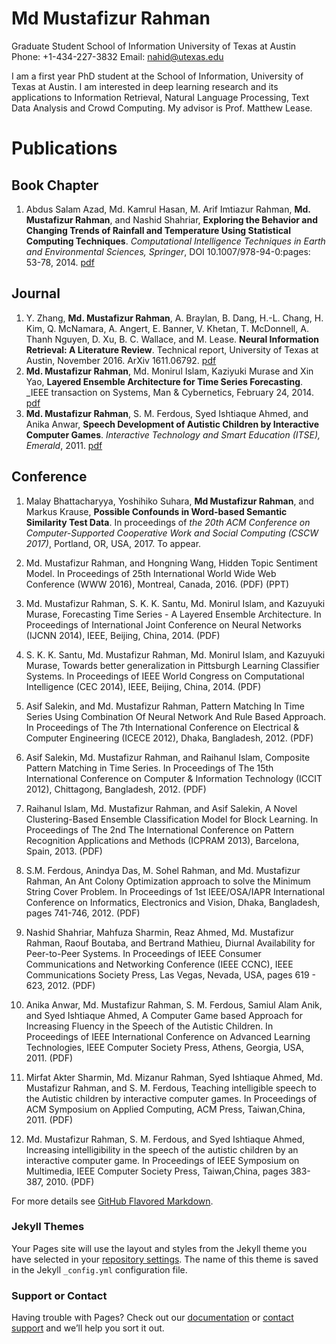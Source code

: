 # Md Mustafizur Rahman 

Graduate Student 
School of Information 
University of Texas at Austin
Phone: +1-434-227-3832
Email: nahid@utexas.edu

I am a first year PhD student at the School of Information, University of Texas at Austin. I am interested in deep learning research and its applications to Information Retrieval, Natural Language Processing, Text Data Analysis and Crowd Computing. My advisor is Prof. Matthew Lease.


# Publications

## Book Chapter
1. Abdus Salam Azad, Md. Kamrul Hasan, M. Arif Imtiazur Rahman, **Md. Mustafizur Rahman**, and Nashid Shahriar, **Exploring the Behavior and Changing Trends of Rainfall and Temperature Using Statistical Computing Techniques**. _Computational Intelligence Techniques in Earth and Environmental Sciences, Springer_, DOI 10.1007/978-94-0:pages: 53-78, 2014. [pdf](http://www.cs.virginia.edu/~mr4xb/paper/book_springer.pdf)

## Journal
1. Y. Zhang, **Md. Mustafizur Rahman**, A. Braylan, B. Dang, H.-L. Chang, H. Kim, Q. McNamara, A. Angert, E. Banner, V. Khetan, T. McDonnell, A. Thanh Nguyen, D. Xu, B. C. Wallace, and M. Lease. **Neural Information Retrieval: A Literature Review**. Technical report, University of Texas at Austin, November 2016. ArXiv 1611.06792. [pdf](https://arxiv.org/abs/1611.06792)
2. **Md. Mustafizur Rahman**, Md. Monirul Islam, Kaziyuki Murase and Xin Yao, **Layered Ensemble Architecture for Time Series Forecasting**. _IEEE transaction on Systems, Man & Cybernetics, February 24, 2014. [pdf](http://dx.doi.org/10.1109/TCYB.2015.2401038)
3. **Md. Mustafizur Rahman**, S. M. Ferdous, Syed Ishtiaque Ahmed, and Anika Anwar, **Speech Development of Autistic Children by Interactive Computer Games**. _Interactive Technology and Smart Education (ITSE), Emerald_, 2011. [pdf](http://www.cs.virginia.edu/~mr4xb/paper/ITSE_Speech_development.pdf)

## Conference
1. Malay Bhattacharyya, Yoshihiko Suhara, **Md Mustafizur Rahman**, and Markus Krause, **Possible Confounds in Word-based Semantic Similarity Test Data**. In proceedings of _the 20th ACM Conference on Computer-Supported Cooperative Work and Social Computing (CSCW 2017)_, Portland, OR, USA, 2017. To appear. 

2. Md. Mustafizur Rahman, and Hongning Wang, Hidden Topic Sentiment Model. In Proceedings of 25th International World Wide Web Conference (WWW 2016), Montreal, Canada, 2016. (PDF) (PPT)
3. Md. Mustafizur Rahman, S. K. K. Santu, Md. Monirul Islam, and Kazuyuki Murase, Forecasting Time Series - A Layered Ensemble Architecture. In Proceedings of International Joint Conference on Neural Networks (IJCNN 2014), IEEE, Beijing, China, 2014. (PDF)
4. S. K. K. Santu, Md. Mustafizur Rahman, Md. Monirul Islam, and Kazuyuki Murase, Towards better generalization in Pittsburgh Learning Classifier Systems. In Proceedings of IEEE World Congress on Computational Intelligence (CEC 2014), IEEE, Beijing, China, 2014. (PDF)
5. Asif Salekin, and Md. Mustafizur Rahman, Pattern Matching In Time Series Using Combination Of Neural Network And Rule Based Approach. In Proceedings of The 7th International Conference on Electrical & Computer Engineering (ICECE 2012), Dhaka, Bangladesh, 2012. (PDF)
6. Asif Salekin, Md. Mustafizur Rahman, and Raihanul Islam, Composite Pattern Matching in Time Series. In Proceedings of The 15th International Conference on Computer & Information Technology (ICCIT 2012), Chittagong, Bangladesh, 2012. (PDF)
7. Raihanul Islam, Md. Mustafizur Rahman, and Asif Salekin, A Novel Clustering-Based Ensemble Classification Model for Block Learning. In Proceedings of The 2nd The International Conference on Pattern Recognition Applications and Methods (ICPRAM 2013), Barcelona, Spain, 2013. (PDF)
8. S.M. Ferdous, Anindya Das, M. Sohel Rahman, and Md. Mustafizur Rahman, An Ant Colony Optimization approach to solve the Minimum String Cover Problem. In Proceedings of 1st IEEE/OSA/IAPR International Conference on Informatics, Electronics and Vision, Dhaka, Bangladesh, pages 741-746, 2012. (PDF)
9. Nashid Shahriar, Mahfuza Sharmin, Reaz Ahmed, Md. Mustafizur Rahman, Raouf Boutaba, and Bertrand Mathieu, Diurnal Availability for Peer-to-Peer Systems. In Proceedings of IEEE Consumer Communications and Networking Conference (IEEE CCNC), IEEE Communications Society Press, Las Vegas, Nevada, USA, pages 619 - 623, 2012. (PDF)
10. Anika Anwar, Md. Mustafizur Rahman, S. M. Ferdous, Samiul Alam Anik, and Syed Ishtiaque Ahmed, A Computer Game based Approach for Increasing Fluency in the Speech of the Autistic Children. In Proceedings of IEEE International Conference on Advanced Learning Technologies, IEEE Computer Society Press, Athens, Georgia, USA, 2011. (PDF)
11. Mirfat Akter Sharmin, Md. Mizanur Rahman, Syed Ishtiaque Ahmed, Md. Mustafizur Rahman, and S. M. Ferdous, Teaching intelligible speech to the Autistic children by interactive computer games. In Proceedings of ACM Symposium on Applied Computing, ACM Press, Taiwan,China, 2011. (PDF)
12. Md. Mustafizur Rahman, S. M. Ferdous, and Syed Ishtiaque Ahmed, Increasing intelligibility in the speech of the autistic children by an interactive computer game. In Proceedings of IEEE Symposium on Multimedia, IEEE Computer Society Press, Taiwan,China, pages 383-387, 2010. (PDF)

For more details see [GitHub Flavored Markdown](https://guides.github.com/features/mastering-markdown/).

### Jekyll Themes

Your Pages site will use the layout and styles from the Jekyll theme you have selected in your [repository settings](https://github.com/mdmustafizurrahman/mdmustafizurrahman.github.io/settings). The name of this theme is saved in the Jekyll `_config.yml` configuration file.

### Support or Contact

Having trouble with Pages? Check out our [documentation](https://help.github.com/categories/github-pages-basics/) or [contact support](https://github.com/contact) and we’ll help you sort it out.
